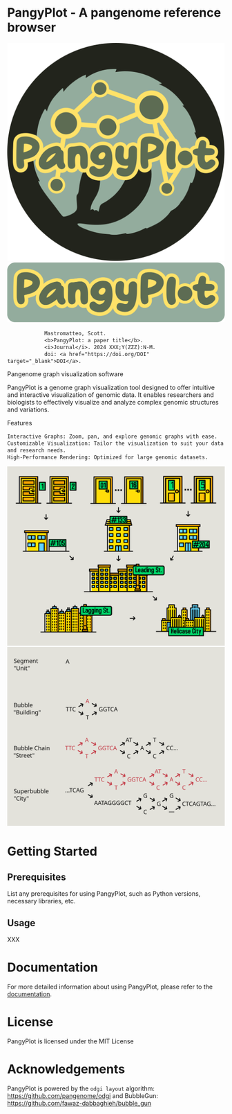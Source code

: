 # PangyPlot - A pangenome reference browser

![PangyPlot logo](images/pangyplot_logo_circle.svg) ![PangyPlot logo](images/pangyplot_header.svg)

                Mastromatteo, Scott. 
                <b>PangyPlot: a paper title</b>. 
                <i>Journal</i>. 2024 XXX;Y(ZZZ):N-M.
                doi: <a href="https://doi.org/DOI" target="_blank">DOI</a>.


Pangenome graph visualization software


PangyPlot is a genome graph visualization tool designed to offer intuitive and interactive visualization of genomic data. It enables researchers and biologists to effectively visualize and analyze complex genomic structures and variations.

Features

    Interactive Graphs: Zoom, pan, and explore genomic graphs with ease.
    Customizable Visualization: Tailor the visualization to suit your data and research needs.
    High-Performance Rendering: Optimized for large genomic datasets.

![Analogy](images/figures/graph_analogy.svg)
![Analogy](images/figures/graph_analogy2.svg)


# Getting Started

## Prerequisites

List any prerequisites for using PangyPlot, such as Python versions, necessary libraries, etc.

## Usage

XXX

# Documentation

For more detailed information about using PangyPlot, please refer to the [documentation](https://pangyplot-docs.readthedocs.io/en/latest/).

# License

PangyPlot is licensed under the MIT License

# Acknowledgements

PangyPlot is powered by the `odgi layout` algorithm: https://github.com/pangenome/odgi
and BubbleGun: https://github.com/fawaz-dabbaghieh/bubble_gun